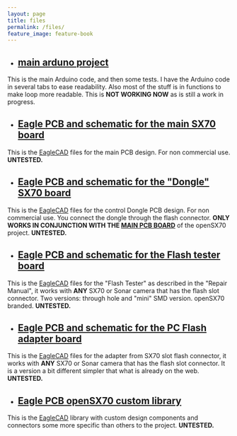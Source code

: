 ```yaml
---
layout: page
title: files
permalink: /files/
feature_image: feature-book
---
```


+ ## [**main arduno project**](https://github.com/openSX70/openSX70-Arduino-main "go to files")

This is the main Arduino code, and then some tests. I have the Arduino code in several tabs to ease readability. Also most of the stuff is in functions to make loop more readable. This is **NOT WORKING NOW** as is still a work in progress.

+ ## [**Eagle PCB and schematic for the main SX70 board**](https://github.com/openSX70/openSX70-PCB "go to files")

This is the [EagleCAD](https://www.autodesk.com/products/eagle/free-download "EagleCAD free download") files for the main PCB design. For non commercial use. **UNTESTED.**

+ ## [**Eagle PCB and schematic for the "Dongle" SX70 board**](https://github.com/openSX70/openSX70-dongle-PCB "go to files")

This is the [EagleCAD](https://www.autodesk.com/products/eagle/free-download "EagleCAD free download") files for the control Dongle PCB design. For non commercial use. You connect the dongle through the flash connector. **ONLY WORKS IN CONJUNCTION WITH THE [MAIN PCB BOARD](https://github.com/openSX70/openSX70-PCB)** of the openSX70 project. **UNTESTED.**


+ ## [**Eagle PCB and schematic for the Flash tester board**](https://github.com/openSX70/SX70_Flash_Tester "go to files")

This is the [EagleCAD](https://www.autodesk.com/products/eagle/free-download "EagleCAD free download") files for the "Flash Tester" as described in the "Repair Manual", it works with **ANY** SX70 or Sonar camera that has the flash slot connector. Two versions: through hole and "mini" SMD version. openSX70 branded. **UNTESTED.**


+ ## [**Eagle PCB and schematic for the PC Flash adapter board**](https://github.com/openSX70/SX70-PC-Flash "go to files")

This is the [EagleCAD](https://www.autodesk.com/products/eagle/free-download "EagleCAD free download") files for the adapter from SX70 slot flash connector, it works with **ANY** SX70 or Sonar camera that has the flash slot connector. It is a version a bit different simpler that what is already on the web. **UNTESTED.**

+ ## [**Eagle PCB openSX70 custom library**](https://github.com/openSX70/Eagle-library "go to files")

This is the [EagleCAD](https://www.autodesk.com/products/eagle/free-download "EagleCAD free download") library with custom design components and connectors some more specific than others to the project. **UNTESTED.**



